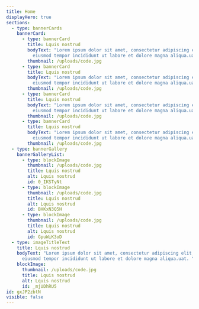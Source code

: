 ```yaml
---
title: Home
displayHero: true
sections:
  - type: bannerCards
    bannerCard:
      - type: bannerCard
        title: Lquis nostrud
        bodyText: "Lorem ipsum dolor sit amet, consectetur adipiscing elit, sed do
          eiusmod tempor incididunt ut labore et dolore magna aliqua.uat. "
        thumbnail: /uploads/code.jpg
      - type: bannerCard
        title: Lquis nostrud
        bodyText: "Lorem ipsum dolor sit amet, consectetur adipiscing elit, sed do
          eiusmod tempor incididunt ut labore et dolore magna aliqua.uat. "
        thumbnail: /uploads/code.jpg
      - type: bannerCard
        title: Lquis nostrud
        bodyText: "Lorem ipsum dolor sit amet, consectetur adipiscing elit, sed do
          eiusmod tempor incididunt ut labore et dolore magna aliqua.uat. "
        thumbnail: /uploads/code.jpg
      - type: bannerCard
        title: Lquis nostrud
        bodyText: "Lorem ipsum dolor sit amet, consectetur adipiscing elit, sed do
          eiusmod tempor incididunt ut labore et dolore magna aliqua.uat. "
        thumbnail: /uploads/code.jpg
  - type: bannerGallery
    bannerGalleryList:
      - type: blockImage
        thumbnail: /uploads/code.jpg
        title: Lquis nostrud
        alt: Lquis nostrud
        id: 0_IKSTyNt
      - type: blockImage
        thumbnail: /uploads/code.jpg
        title: Lquis nostrud
        alt: Lquis nostrud
        id: BHKxN3Q5H
      - type: blockImage
        thumbnail: /uploads/code.jpg
        title: Lquis nostrud
        alt: Lquis nostrud
        id: GpuWiK3oD
  - type: imageTitleText
    title: Lquis nostrud
    bodyText: "Lorem ipsum dolor sit amet, consectetur adipiscing elit, sed do
      eiusmod tempor incididunt ut labore et dolore magna aliqua.uat. "
    blockImage:
      thumbnail: /uploads/code.jpg
      title: Lquis nostrud
      alt: Lquis nostrud
      id: _mjUDhRU5
id: gxJP2zbtN
visible: false
---
```

